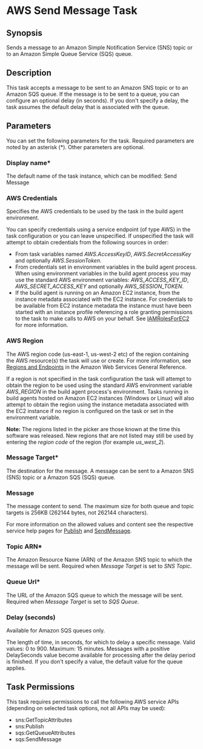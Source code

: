 # AWS Send Message Task<a name="send-message"></a>

## Synopsis<a name="synopsis"></a>

Sends a message to an Amazon Simple Notification Service \(SNS\) topic or to an Amazon Simple Queue Service \(SQS\) queue\.

## Description<a name="description"></a>

This task accepts a message to be sent to an Amazon SNS topic or to an Amazon SQS queue\. If the message is to be sent to a queue, you can configure an optional delay \(in seconds\)\. If you don't specify a delay, the task assumes the default delay that is associated with the queue\.

## Parameters<a name="parameters"></a>

You can set the following parameters for the task\. Required parameters are noted by an asterisk \(\*\)\. Other parameters are optional\.

### Display name\*<a name="display-name"></a>

The default name of the task instance, which can be modified: Send Message

### AWS Credentials<a name="aws-credentials"></a>

Specifies the AWS credentials to be used by the task in the build agent environment\.

You can specify credentials using a service endpoint \(of type AWS\) in the task configuration or you can leave unspecified\. If unspecified the task will attempt to obtain credentials from the following sources in order:
+ From task variables named *AWS\.AccessKeyID*, *AWS\.SecretAccessKey* and optionally *AWS\.SessionToken*\.
+ From credentials set in environment variables in the build agent process\. When using environment variables in the build agent process you may use the standard AWS environment variables: *AWS\_ACCESS\_KEY\_ID*, *AWS\_SECRET\_ACCESS\_KEY* and optionally *AWS\_SESSION\_TOKEN*\.
+ If the build agent is running on an Amazon EC2 instance, from the instance metadata associated with the EC2 instance\. For credentials to be available from EC2 instance metadata the instance must have been started with an instance profile referencing a role granting permissions to the task to make calls to AWS on your behalf\. See [IAMRolesForEC2](https://docs.aws.amazon.com/IAM/latest/UserGuide/id_roles_use_switch-role-ec2.html) for more information\.

### AWS Region<a name="aws-region"></a>

The AWS region code \(us\-east\-1, us\-west\-2 etc\) of the region containing the AWS resource\(s\) the task will use or create\. For more information, see [Regions and Endpoints](https://docs.aws.amazon.com/general/latest/gr/rande.html) in the Amazon Web Services General Reference\.

If a region is not specified in the task configuration the task will attempt to obtain the region to be used using the standard AWS environment variable *AWS\_REGION* in the build agent process's environment\. Tasks running in build agents hosted on Amazon EC2 instances \(Windows or Linux\) will also attempt to obtain the region using the instance metadata associated with the EC2 instance if no region is configured on the task or set in the environment variable\.

 **Note:** The regions listed in the picker are those known at the time this software was released\. New regions that are not listed may still be used by entering the *region code* of the region \(for example *us\_west\_2*\)\.

### Message Target\*<a name="message-target"></a>

The destination for the message\. A message can be sent to a Amazon SNS \(SNS\) topic or a Amazon SQS \(SQS\) queue\.

### Message<a name="message"></a>

The message content to send\. The maximum size for both queue and topic targets is 256KB \(262144 bytes, not 262144 characters\)\.

For more information on the allowed values and content see the respective service help pages for [Publish](https://docs.aws.amazon.com/sns/latest/api/API_Publish.html) and [SendMessage](https://docs.aws.amazon.com/AWSSimpleQueueService/latest/APIReference/API_SendMessage.html)\.

### Topic ARN\*<a name="topic-arn"></a>

The Amazon Resource Name \(ARN\) of the Amazon SNS topic to which the message will be sent\. Required when *Message Target* is set to *SNS Topic*\.

### Queue Url\*<a name="queue-url"></a>

The URL of the Amazon SQS queue to which the message will be sent\. Required when *Message Target* is set to *SQS Queue*\.

### Delay \(seconds\)<a name="delay-seconds"></a>

Available for Amazon SQS queues only\.

The length of time, in seconds, for which to delay a specific message\. Valid values: 0 to 900\. Maximum: 15 minutes\. Messages with a positive DelaySeconds value become available for processing after the delay period is finished\. If you don't specify a value, the default value for the queue applies\.

## Task Permissions<a name="task-permissions"></a>

This task requires permissions to call the following AWS service APIs \(depending on selected task options, not all APIs may be used\):
+ sns:GetTopicAttributes
+ sns:Publish
+ sqs:GetQueueAttributes
+ sqs:SendMessage
